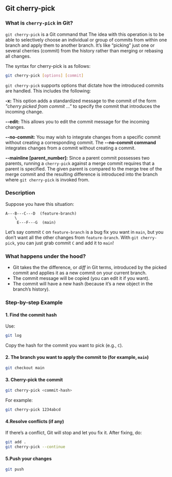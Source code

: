 ## Git cherry-pick
### What is `cherry-pick` in Git?
`git cherry-pick` is a Git command that The idea with this operation
is to be able to selectively choose an individual or group of commits from within one branch and
apply them to another branch. It’s like “picking” just one or several cherries (commit) from the history rather than merging or rebasing all changes.

The syntax for cherry-pick is as follows:
```bash
git cherry-pick [options] [commit]
```
`git cherry-pick` supports options that dictate how the introduced commits are
handled. This includes the following:

**-x:** This option adds a standardized message to the commit of the form *"cherry picked
from commit ..."* to specify the commit that introduces the incoming change.

**--edit:** This allows you to edit the commit message for the incoming changes.

**--no-commit:** You may wish to integrate changes from a specific commit without
creating a corresponding commit. The **--no-commit command** integrates changes from a
commit without creating a commit.

**--mainline [parent_number]:** Since a parent commit possesses two parents, running
a `cherry-pick` against a merge commit requires that a parent is specified. The given parent is compared to the merge tree of the merge commit and the resulting difference is introduced into the branch where `git cherry-pick` is invoked from.

 ### Description 
 Suppose you have this situation:
 ```
 A---B---C---D  (feature-branch)
     \
      E---F---G  (main)
```
Let’s say commit `C` on `feature-branch` is a bug fix you want in `main`, but you don’t want all the other changes from `feature-branch`.
With `git cherry-pick`, you can just grab commit `C` and add it to `main`!

### What happens under the hood?
- Git takes the the difference, or *diff* in Git terms, introduced by the picked commit and applies it as a new commit on your current branch.
- The commit message will be copied (you can edit it if you want).
- The commit will have a new hash (because it’s a new object in the branch’s history).

### Step-by-step Example
#### 1. Find the commit hash
Use: 
```bash
git log
```
Copy the hash for the commit you want to pick (e.g., `C`).

#### 2. The branch you want to apply the commit to (for example, `main`)
```bash
git checkout main
```
#### 3. Cherry-pick the commit
```bash
git cherry-pick <commit-hash>
```
For example:
```bash
git cherry-pick 1234abcd
```
#### 4.Resolve conflicts (if any)
If there’s a conflict, Git will stop and let you fix it. After fixing, do:
```bash
git add .
git cherry-pick --continue
```
#### 5.Push your changes
```bash
git push
```


